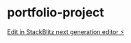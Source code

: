 # portfolio-project

[Edit in StackBlitz next generation editor ⚡️](https://stackblitz.com/~/github.com/AhmadShauqi/portfolio-project)